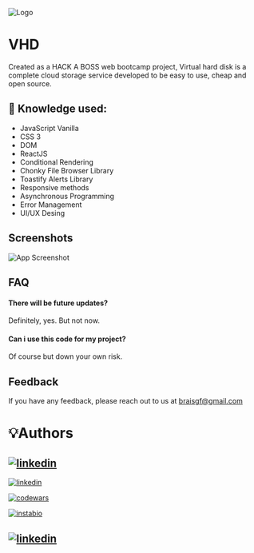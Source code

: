 

![Logo](https://i.imgur.com/Pr6SDhY.png)


# VHD

Created as a HACK A BOSS web bootcamp project, Virtual hard disk is a complete cloud storage service developed to be easy to use, cheap and open source. 
        

## 🧠 Knowledge used:

- JavaScript Vanilla
- CSS 3
- DOM
- ReactJS
- Conditional Rendering
- Chonky File Browser Library
- Toastify Alerts Library
- Responsive methods
- Asynchronous Programming
- Error Management
- UI/UX Desing

## Screenshots

![App Screenshot](https://via.placeholder.com/468x300?text=App+Screenshot+Here)


## FAQ

#### There will be future updates?

Definitely, yes. But not now.

#### Can i use this code for my project?

Of course but down your own risk.

## Feedback

If you have any feedback, please reach out to us at braisgf@gmail.com

# 💡Authors

## [![linkedin](https://img.shields.io/badge/TheBraisGF-100000?style=for-the-badge&logo=github&logoColor=white)](https://github.com/TheBraisgf)

[![linkedin](https://img.shields.io/badge/linkedin-0A66C2?style=for-the-badge&logo=linkedin&logoColor=white)](https://www.linkedin.com/in/braisgf/)

[![codewars](https://img.shields.io/badge/Codewars-B1361E?style=for-the-badge&logo=Codewars&logoColor=white)](https://www.codewars.com/users/Braisgf)

[![instabio](https://img.shields.io/badge/SOCIAL_MEDIA-FFA500?style=for-the-badge&logo=rss&logoColor=white)](https://instabio.cc/3030409IOuIr3)

## [![linkedin](https://img.shields.io/badge/pabloberu-100000?style=for-the-badge&logo=github&logoColor=white)](https://github.com/PabloBeRui)


